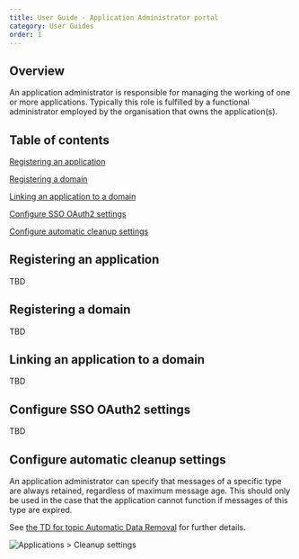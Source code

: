 ```yaml
---
title: User Guide - Application Administrator portal
category: User Guides
order: 1
---
```


## Overview

An application administrator is responsible for managing the working of one or more applications. Typically this role is fulfilled by a functional administrator employed by the organisation that owns the application(s).

## Table of contents

[Registering an application](#ApplicationRegistration)

[Registering a domain](#DomainRegistration)

[Linking an application to a domain](#DomainConnection)

[Configure SSO OAuth2 settings](#OAuth2)

[Configure automatic cleanup settings](#AutomaticCleanup)

<a name="ApplicationRegistration"></a>

## Registering an application

TBD

<a name="DomainRegistration"></a>

## Registering a domain

TBD

<a name="DomainConnection"></a>

## Linking an application to a domain

TBD

<a name="OAuth2"></a>

## Configure SSO OAuth2 settings

TBD

<a name="AutomaticCleanup"></a>

## Configure automatic cleanup settings

An application administrator can specify that messages of a specific type are always retained, regardless of maximum message age. This should only be used in the case that the application cannot function if messages of this type are expired.

See [the TD for topic Automatic Data Removal](..\TD-automatic-data-removal) for further details.

![Applications > Cleanup settings](CleanupSettings-Application.png)